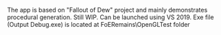 The app is based on "Fallout of Dew" project and mainly demonstrates procedural generation. Still WIP. Can be launched using VS 2019. Exe file (Output Debug.exe) is located at FoERemains\OpenGLTest folder
